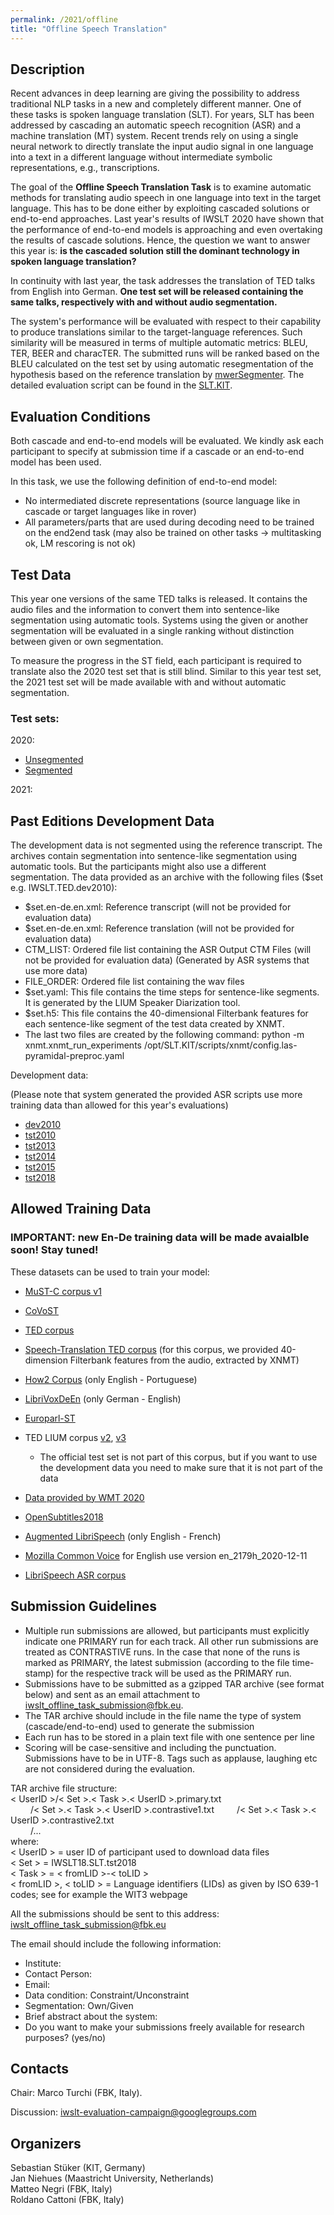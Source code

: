 ```yaml
---
permalink: /2021/offline
title: "Offline Speech Translation"
---
```


## Description


<!-- the task, the languages, and the type of data -->

Recent advances in deep learning are giving the possibility to address traditional NLP tasks in a new and completely different manner. One of these tasks is spoken language translation (SLT). For years, SLT has been addressed by cascading an automatic speech recognition (ASR) and a machine translation (MT) system. Recent trends rely on using a single neural network to directly translate the input audio signal in one language into a text in a different language without intermediate symbolic representations, e.g., transcriptions.  

The goal of the **Offline Speech Translation Task** is to examine automatic methods for translating audio speech in one language into text in the target language. This has to be done either by exploiting cascaded solutions or end-to-end approaches. Last year's results of IWSLT 2020 have shown that the performance of end-to-end models is approaching and even overtaking the results of cascade solutions. Hence, the question we want to answer this year is: **is the cascaded solution still the dominant technology in spoken language translation?**

In continuity with last year, the task addresses the translation of TED talks from English into German. **One test set will be released containing the same talks, respectively with and without audio segmentation.**

The system's performance will be evaluated with respect to their capability to produce translations similar to the target-language references. Such similarity will be measured in terms of multiple automatic metrics: BLEU, TER, BEER and characTER. The submitted runs will be ranked based on the BLEU calculated on the test set by using automatic resegmentation of the hypothesis based on the reference translation by [mwerSegmenter](https://www-i6.informatik.rwth-aachen.de/web/Software/mwerSegmenter.tar.gz). The detailed evaluation script can be found in the [SLT.KIT](https://github.com/isl-mt/SLT.KIT/blob/master/scripts/evaluate/Eval.sh).


## Evaluation Conditions

Both cascade and end-to-end models will be evaluated. We kindly ask each participant to specify at submission time if a cascade or an end-to-end model has been used.

In this task, we use the following definition of end-to-end model:
  * No intermediated discrete representations (source language like in cascade or target languages like in rover)
  * All parameters/parts that are used during decoding need to be trained on the end2end task (may also be trained on other tasks -> multitasking ok, LM rescoring is not ok)


## Test Data

This year one versions of the same TED talks is released. It contains the audio files and the information to convert them into sentence-like segmentation using automatic tools. Systems using the given or another segmentation will be evaluated in a single ranking without distinction between given or own segmentation.

To measure the progress in the ST field, each participant is required to translate also the 2020 test set that is still blind. Similar to this year test set, the 2021 test set will be made available with and without automatic segmentation.

### Test sets:

2020:
  -   [Unsegmented](http://i13pc106.ira.uka.de/~jniehues/IWSLT-SLT/data/eval/en-de/unsegmented/IWSLT-SLT.unsegmented.tst2020.en-de.tgz)
  -   [Segmented](http://i13pc106.ira.uka.de/~jniehues/IWSLT-SLT/data/eval/en-de/segmented/IWSLT-SLT.segmented.tst2020.en-de.tgz)

2021:


## Past Editions Development Data

The development data is not segmented using the reference transcript. The archives contain segmentation into sentence-like segmentation using automatic tools. But the participants might also use a different segmentation. The data provided as an archive with the following files ($set e.g. IWSLT.TED.dev2010):
  * $set.en-de.en.xml: Reference transcript (will not be provided for evaluation data)
  * $set.en-de.en.xml: Reference translation (will not be provided for evaluation data)
  * CTM_LIST: Ordered file list containing the ASR Output CTM Files (will not be provided for evaluation data) (Generated by ASR systems that use more data)
  * FILE_ORDER: Ordered file list containing the wav files
  * $set.yaml: This file contains the time steps for sentence-like segments. It is generated by the LIUM Speaker Diarization tool.
  * $set.h5: This file contains the 40-dimensional Filterbank features for each sentence-like segment of the test data created by XNMT.
  * The last two files are created by the following command:
python -m xnmt.xnmt_run_experiments /opt/SLT.KIT/scripts/xnmt/config.las-pyramidal-preproc.yaml

Development data:

(Please note that system generated the provided ASR scripts use more training data than allowed for this year's evaluations)
  * [dev2010](http://i13pc106.ira.uka.de/~jniehues/IWSLT-SLT/data/eval/en-de/preprocessed/IWSLT-SLT.dev2010.en-de.tgz)
  * [tst2010](http://i13pc106.ira.uka.de/~jniehues/IWSLT-SLT/data/eval/en-de/preprocessed/IWSLT-SLT.tst2010.en-de.tgz)
  * [tst2013](http://i13pc106.ira.uka.de/~jniehues/IWSLT-SLT/data/eval/en-de/preprocessed/IWSLT-SLT.tst2013.en-de.tgz)
  * [tst2014](http://i13pc106.ira.uka.de/~jniehues/IWSLT-SLT/data/eval/en-de/preprocessed/IWSLT-SLT.tst2014.en-de.tgz)
  * [tst2015](http://i13pc106.ira.uka.de/~jniehues/IWSLT-SLT/data/eval/en-de/preprocessed/IWSLT-SLT.tst2015.en-de.tgz)
  * [tst2018](http://i13pc106.ira.uka.de/~jniehues/IWSLT-SLT/data/eval/en-de/IWSLT-SLT.tst2018.en-de.tgz)


## Allowed Training Data

### IMPORTANT: new En-De training data will be made avaialble soon! Stay tuned!



<!-- "NEW" In addition to the resources listed below, this year a new version of the En-De training data is released. It is part of the MuST-C V2 that will be made avaialble in the next months. It includes training, dev, and test (Test Common), in the same strucutre of MuST-C V1. -->

<!-- Differences with MuST-C v1:
  * More talks that result in 20k more audio/text segments;  
  * Improved cleaning strategies able to better discard low-quality triplets (audio, transcript, translation), in particular, when the text is not well-aligned with the audio and the audio is shorter than 50 millisecs;  
  * The TED audio files have been downloaded from a different source than the MuST-C V1 files. This means that the audio can have a different band and bit rate, for this reason, compatibility with the Must-C V1 is not guaranteed.  -->
  
<!-- The dataset is available [here](https://ict.fbk.eu/must-c/). Press the bottom "click here to download the corpus", and select version V2.  -->

<!-- IMPORTANT NOTE: the 2021 test set will be processed using the same pipeline of the MuST-C V2 training data. For this reason, we recommend the use of the new MuST-C training data. -->

These datasets can be used to train your model:
  * [MuST-C corpus v1](https://ict.fbk.eu/must-c/)
  * [CoVoST](https://github.com/facebookresearch/covost)
  * [TED corpus](https://wit3.fbk.eu/mt.php?release=2017-01-trnted)
  * [Speech-Translation TED corpus](http://i13pc106.ira.uka.de/~mmueller/iwslt-corpus.zip) (for this corpus, we provided 40-dimension Filterbank features from the audio, extracted by XNMT)
  * [How2 Corpus](https://github.com/srvk/how2-dataset) (only English - Portuguese) 
  * [LibriVoxDeEn](https://heidata.uni-heidelberg.de/dataset.xhtml?persistentId=doi:10.11588/data/TMEDTX) (only German - English)
  * [Europarl-ST](https://www.mllp.upv.es/europarl-st/)
  * TED LIUM corpus [v2](https://lium.univ-lemans.fr/en/ted-lium2/), [v3](https://lium.univ-lemans.fr/en/ted-lium3/) 
      * The official test set is not part of this corpus, but if you want to use the development data you need to make sure that it is not part of the data
  * [Data provided by WMT 2020](http://www.statmt.org/wmt19/)
  * [OpenSubtitles2018](http://opus.nlpl.eu/OpenSubtitles2018.php)
  * [Augmented LibriSpeech](https://github.com/alicank/Translation-Augmented-LibriSpeech-Corpus) (only English - French)
  * [Mozilla Common Voice](https://voice.mozilla.org/en/datasets) for English use version en_2179h_2020-12-11

  * [LibriSpeech ASR corpus](http://www.openslr.org/12/)


## Submission Guidelines

  * Multiple run submissions are allowed, but participants must explicitly indicate one PRIMARY run for each track. All other run submissions are treated as CONTRASTIVE runs. In the case that none of the runs is marked as PRIMARY, the latest submission (according to the file time-stamp) for the respective track will be used as the PRIMARY run.
  * Submissions have to be submitted as a gzipped TAR archive (see format below) and sent as an email attachment to  <iwslt_offline_task_submission@fbk.eu>.
  * The TAR archive should include in the file name the type of system (cascade/end-to-end) used to generate the submission
  * Each run has to be stored in a plain text file with one sentence per line
  * Scoring will be case-sensitive and including the punctuation. Submissions have to be in UTF-8. Tags such as applause, laughing etc are not considered during the evaluation.

TAR archive file structure:  
< UserID >/< Set >.< Task >.< UserID >.primary.txt  
&emsp;&emsp;  /< Set >.< Task >.< UserID >.contrastive1.txt
&emsp;&emsp;  /< Set >.< Task >.< UserID >.contrastive2.txt  
&emsp;&emsp;  /...  
where:  
< UserID > = user ID of participant used to download data files  
< Set > = IWSLT18.SLT.tst2018  
< Task > =  < fromLID >-< toLID >  
< fromLID >, < toLID > = Language identifiers (LIDs) as given by ISO 639-1 codes; see for example the WIT3 webpage   

All the submissions should be sent to this address: <iwslt_offline_task_submission@fbk.eu>

The email should include the following information:
  * Institute:
  * Contact Person:
  * Email:
  * Data condition: Constraint/Unconstraint 
  * Segmentation: Own/Given
  * Brief abstract about the system:
  * Do you want to make your submissions freely available for research purposes? (yes/no)


## Contacts 

Chair: Marco Turchi (FBK, Italy). 

Discussion: <iwslt-evaluation-campaign@googlegroups.com>


## Organizers

Sebastian Stüker (KIT, Germany)  
Jan Niehues (Maastricht University, Netherlands)  
Matteo Negri (FBK, Italy)  
Roldano Cattoni (FBK, Italy) 







<!-- list of names and affiliations -->


<!-- Markdown notes: comments can be formed as above; bulleted lines start with a - ; if you want to have a line break either put a blank line in between the text or leave two spaces at the end of the line -->
